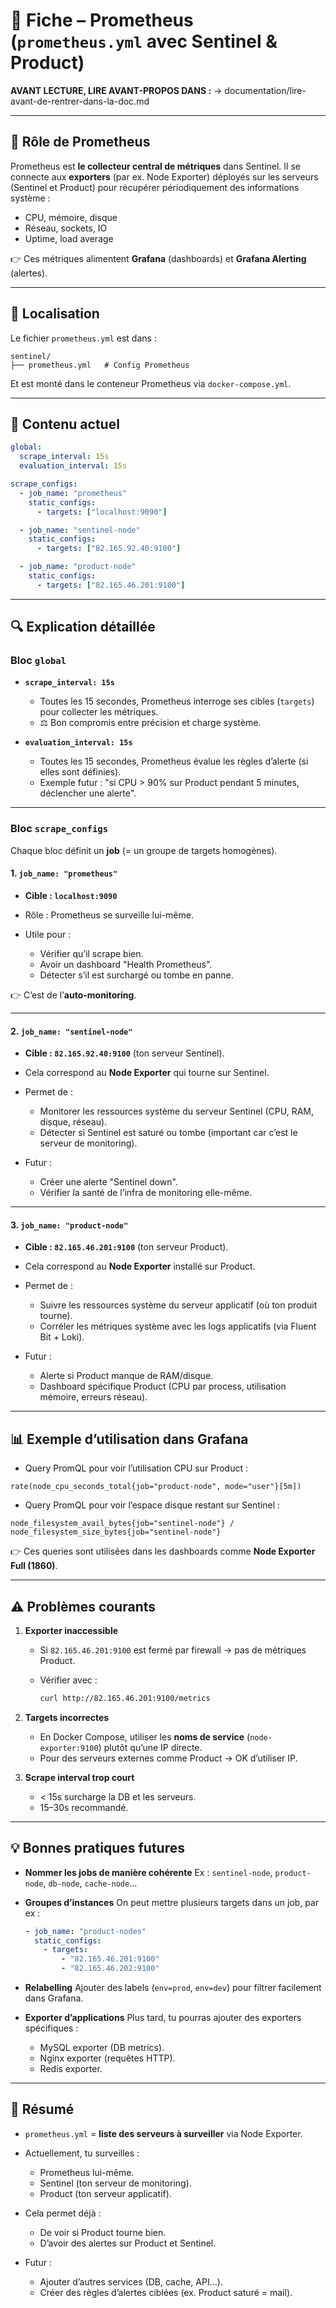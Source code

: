 # 📘 Fiche – Prometheus (`prometheus.yml` avec Sentinel & Product)


**AVANT LECTURE, LIRE AVANT-PROPOS DANS :** -> documentation/lire-avant-de-rentrer-dans-la-doc.md

---

## 🎯 Rôle de Prometheus

Prometheus est **le collecteur central de métriques** dans Sentinel.
Il se connecte aux **exporters** (par ex. Node Exporter) déployés sur les serveurs (Sentinel et Product) pour récupérer périodiquement des informations système :

* CPU, mémoire, disque
* Réseau, sockets, IO
* Uptime, load average

👉 Ces métriques alimentent **Grafana** (dashboards) et **Grafana Alerting** (alertes).

---

## 📂 Localisation

Le fichier `prometheus.yml` est dans :

```
sentinel/
├── prometheus.yml   # Config Prometheus
```

Et est monté dans le conteneur Prometheus via `docker-compose.yml`.

---

## 📑 Contenu actuel

```yaml
global:
  scrape_interval: 15s
  evaluation_interval: 15s

scrape_configs:
  - job_name: "prometheus"
    static_configs:
      - targets: ["localhost:9090"]

  - job_name: "sentinel-node"
    static_configs:
      - targets: ["82.165.92.40:9100"]

  - job_name: "product-node"
    static_configs:
      - targets: ["82.165.46.201:9100"]
```

---

## 🔍 Explication détaillée

### Bloc `global`

* **`scrape_interval: 15s`**

    * Toutes les 15 secondes, Prometheus interroge ses cibles (`targets`) pour collecter les métriques.
    * ⚖️ Bon compromis entre précision et charge système.

* **`evaluation_interval: 15s`**

    * Toutes les 15 secondes, Prometheus évalue les règles d’alerte (si elles sont définies).
    * Exemple futur : "si CPU > 90% sur Product pendant 5 minutes, déclencher une alerte".

---

### Bloc `scrape_configs`

Chaque bloc définit un **job** (= un groupe de targets homogènes).

#### 1. `job_name: "prometheus"`

* **Cible : `localhost:9090`**
* Rôle : Prometheus se surveille lui-même.
* Utile pour :

    * Vérifier qu’il scrape bien.
    * Avoir un dashboard "Health Prometheus".
    * Détecter s’il est surchargé ou tombe en panne.

👉 C’est de l’**auto-monitoring**.

---

#### 2. `job_name: "sentinel-node"`

* **Cible : `82.165.92.40:9100`** (ton serveur Sentinel).
* Cela correspond au **Node Exporter** qui tourne sur Sentinel.
* Permet de :

    * Monitorer les ressources système du serveur Sentinel (CPU, RAM, disque, réseau).
    * Détecter si Sentinel est saturé ou tombe (important car c’est le serveur de monitoring).
* Futur :

    * Créer une alerte "Sentinel down".
    * Vérifier la santé de l’infra de monitoring elle-même.

---

#### 3. `job_name: "product-node"`

* **Cible : `82.165.46.201:9100`** (ton serveur Product).
* Cela correspond au **Node Exporter** installé sur Product.
* Permet de :

    * Suivre les ressources système du serveur applicatif (où ton produit tourne).
    * Corréler les métriques système avec les logs applicatifs (via Fluent Bit + Loki).
* Futur :

    * Alerte si Product manque de RAM/disque.
    * Dashboard spécifique Product (CPU par process, utilisation mémoire, erreurs réseau).

---

## 📊 Exemple d’utilisation dans Grafana

* Query PromQL pour voir l’utilisation CPU sur Product :

```promql
rate(node_cpu_seconds_total{job="product-node", mode="user"}[5m])
```

* Query PromQL pour voir l’espace disque restant sur Sentinel :

```promql
node_filesystem_avail_bytes{job="sentinel-node"} / node_filesystem_size_bytes{job="sentinel-node"}
```

👉 Ces queries sont utilisées dans les dashboards comme **Node Exporter Full (1860)**.

---

## ⚠️ Problèmes courants

1. **Exporter inaccessible**

    * Si `82.165.46.201:9100` est fermé par firewall → pas de métriques Product.
    * Vérifier avec :

      ```bash
      curl http://82.165.46.201:9100/metrics
      ```

2. **Targets incorrectes**

    * En Docker Compose, utiliser les **noms de service** (`node-exporter:9100`) plutôt qu’une IP directe.
    * Pour des serveurs externes comme Product → OK d’utiliser IP.

3. **Scrape interval trop court**

    * < 15s surcharge la DB et les serveurs.
    * 15–30s recommandé.

---

## 💡 Bonnes pratiques futures

* **Nommer les jobs de manière cohérente**
  Ex : `sentinel-node`, `product-node`, `db-node`, `cache-node`…
* **Groupes d’instances**
  On peut mettre plusieurs targets dans un job, par ex :

  ```yaml
  - job_name: "product-nodes"
    static_configs:
      - targets:
          - "82.165.46.201:9100"
          - "82.165.46.202:9100"
  ```
* **Relabelling**
  Ajouter des labels (`env=prod`, `env=dev`) pour filtrer facilement dans Grafana.
* **Exporter d’applications**
  Plus tard, tu pourras ajouter des exporters spécifiques :

    * MySQL exporter (DB metrics).
    * Nginx exporter (requêtes HTTP).
    * Redis exporter.

---

## 🧭 Résumé

* `prometheus.yml` = **liste des serveurs à surveiller** via Node Exporter.
* Actuellement, tu surveilles :

    * Prometheus lui-même.
    * Sentinel (ton serveur de monitoring).
    * Product (ton serveur applicatif).
* Cela permet déjà :

    * De voir si Product tourne bien.
    * D’avoir des alertes sur Product et Sentinel.
* Futur :

    * Ajouter d’autres services (DB, cache, API…).
    * Créer des règles d’alertes ciblées (ex. Product saturé = mail).
